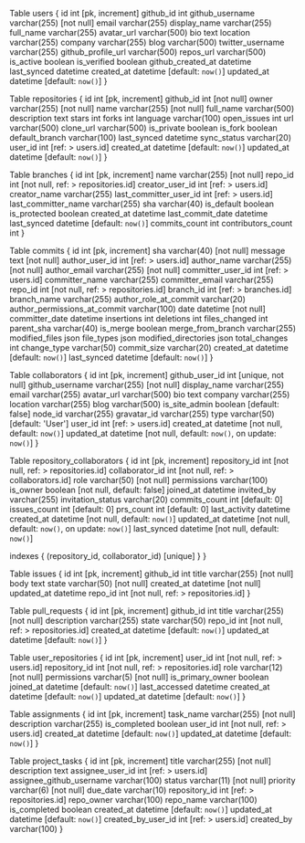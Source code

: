 
Table users {
  id int [pk, increment]
  github_id int
  github_username varchar(255) [not null]
  email varchar(255)
  display_name varchar(255)
  full_name varchar(255)
  avatar_url varchar(500)
  bio text
  location varchar(255)
  company varchar(255)
  blog varchar(500)
  twitter_username varchar(255)
  github_profile_url varchar(500)
  repos_url varchar(500)
  is_active boolean
  is_verified boolean
  github_created_at datetime
  last_synced datetime
  created_at datetime [default: `now()`]
  updated_at datetime [default: `now()`]
}

Table repositories {
  id int [pk, increment]
  github_id int [not null]
  owner varchar(255) [not null]
  name varchar(255) [not null]
  full_name varchar(500)
  description text
  stars int
  forks int
  language varchar(100)
  open_issues int
  url varchar(500)
  clone_url varchar(500)
  is_private boolean
  is_fork boolean
  default_branch varchar(100)
  last_synced datetime
  sync_status varchar(20)
  user_id int [ref: > users.id]
  created_at datetime [default: `now()`]
  updated_at datetime [default: `now()`]
}

Table branches {
  id int [pk, increment]
  name varchar(255) [not null]
  repo_id int [not null, ref: > repositories.id]
  creator_user_id int [ref: > users.id]
  creator_name varchar(255)
  last_committer_user_id int [ref: > users.id]
  last_committer_name varchar(255)
  sha varchar(40)
  is_default boolean
  is_protected boolean
  created_at datetime
  last_commit_date datetime
  last_synced datetime [default: `now()`]
  commits_count int
  contributors_count int
}

Table commits {
  id int [pk, increment]
  sha varchar(40) [not null]
  message text [not null]
  author_user_id int [ref: > users.id]
  author_name varchar(255) [not null]
  author_email varchar(255) [not null]
  committer_user_id int [ref: > users.id]
  committer_name varchar(255)
  committer_email varchar(255)
  repo_id int [not null, ref: > repositories.id]
  branch_id int [ref: > branches.id]
  branch_name varchar(255)
  author_role_at_commit varchar(20)
  author_permissions_at_commit varchar(100)
  date datetime [not null]
  committer_date datetime
  insertions int
  deletions int
  files_changed int
  parent_sha varchar(40)
  is_merge boolean
  merge_from_branch varchar(255)
  modified_files json 
  file_types json 
  modified_directories json 
  total_changes int
  change_type varchar(50)
  commit_size varchar(20)
  created_at datetime [default: `now()`]
  last_synced datetime [default: `now()`]
}

Table collaborators {
  id int [pk, increment]
  github_user_id int [unique, not null]
  github_username varchar(255) [not null]
  display_name varchar(255)
  email varchar(255)
  avatar_url varchar(500)
  bio text
  company varchar(255)
  location varchar(255)
  blog varchar(500)
  is_site_admin boolean [default: false]
  node_id varchar(255)
  gravatar_id varchar(255)
  type varchar(50) [default: 'User']
  user_id int [ref: > users.id]
  created_at datetime [not null, default: `now()`]
  updated_at datetime [not null, default: `now()`, on update: `now()`]
}

Table repository_collaborators {
  id int [pk, increment]
  repository_id int [not null, ref: > repositories.id]
  collaborator_id int [not null, ref: > collaborators.id]
  role varchar(50) [not null]
  permissions varchar(100)
  is_owner boolean [not null, default: false]
  joined_at datetime
  invited_by varchar(255)
  invitation_status varchar(20)
  commits_count int [default: 0]
  issues_count int [default: 0]
  prs_count int [default: 0]
  last_activity datetime
  created_at datetime [not null, default: `now()`]
  updated_at datetime [not null, default: `now()`, on update: `now()`]
  last_synced datetime [not null, default: `now()`]

  indexes {
    (repository_id, collaborator_id) [unique]
  }
}

Table issues {
  id int [pk, increment]
  github_id int
  title varchar(255) [not null]
  body text
  state varchar(50) [not null]
  created_at datetime [not null]
  updated_at datetime
  repo_id int [not null, ref: > repositories.id]
}

Table pull_requests {
  id int [pk, increment]
  github_id int
  title varchar(255) [not null]
  description varchar(255)
  state varchar(50)
  repo_id int [not null, ref: > repositories.id]
  created_at datetime [default: `now()`]
  updated_at datetime [default: `now()`]
}

Table user_repositories {
  id int [pk, increment]
  user_id int [not null, ref: > users.id]
  repository_id int [not null, ref: > repositories.id]
  role varchar(12) [not null]
  permissions varchar(5) [not null]
  is_primary_owner boolean
  joined_at datetime [default: `now()`]
  last_accessed datetime
  created_at datetime [default: `now()`]
  updated_at datetime [default: `now()`]
}

Table assignments {
  id int [pk, increment]
  task_name varchar(255) [not null]
  description varchar(255)
  is_completed boolean
  user_id int [not null, ref: > users.id]
  created_at datetime [default: `now()`]
  updated_at datetime [default: `now()`]
}

Table project_tasks {
  id int [pk, increment]
  title varchar(255) [not null]
  description text
  assignee_user_id int [ref: > users.id]
  assignee_github_username varchar(100)
  status varchar(11) [not null]
  priority varchar(6) [not null]
  due_date varchar(10)
  repository_id int [ref: > repositories.id]
  repo_owner varchar(100)
  repo_name varchar(100)
  is_completed boolean
  created_at datetime [default: `now()`]
  updated_at datetime [default: `now()`]
  created_by_user_id int [ref: > users.id]
  created_by varchar(100)
}